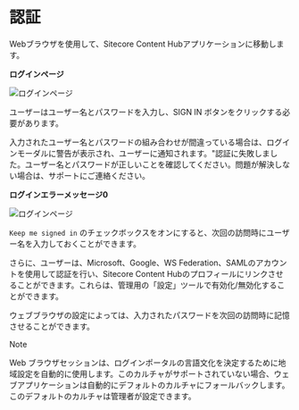 # 認証

Webブラウザを使用して、Sitecore Content Hubアプリケーションに移動します。

**ログインページ**

![ログインページ](/images/user-documentation/getting-around/5_Login_page.png)

ユーザーはユーザー名とパスワードを入力し、SIGN IN ボタンをクリックする必要があります。

入力されたユーザー名とパスワードの組み合わせが間違っている場合は、ログインモーダルに警告が表示され、ユーザーに通知されます。"認証に失敗しました。ユーザー名とパスワードが正しいことを確認してください。問題が解決しない場合は、サポートにご連絡ください。

**ログインエラーメッセージ0**

![ログインページ](/images/user-documentation/getting-around/6_Login_error_message.png)

`Keep me signed in` のチェックボックスをオンにすると、次回の訪問時にユーザー名を入力しておくことができます。

さらに、ユーザーは、Microsoft、Google、WS Federation、SAMLのアカウントを使用して認証を行い、Sitecore Content Hubのプロフィールにリンクさせることができます。これらは、管理用の「設定」ツールで有効化/無効化することができます。

ウェブブラウザの設定によっては、入力されたパスワードを次回の訪問時に記憶させることができます。

> [!Note]
> Web ブラウザセッションは、ログインポータルの言語文化を決定するために地域設定を自動的に使用します。このカルチャがサポートされていない場合、ウェブアプリケーションは自動的にデフォルトのカルチャにフォールバックします。このデフォルトのカルチャは管理者が設定できます。
> 
